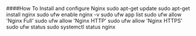 
####How To Install and configure Nginx
sudo apt-get update
sudo apt-get install nginx
sudo ufw enable
nginx -v
sudo ufw app list
sudo ufw allow 'Nginx Full'
sudo ufw allow 'Nginx HTTP'
sudo ufw allow 'Nginx HTTPS'
sudo ufw status
sudo systemctl status nginx